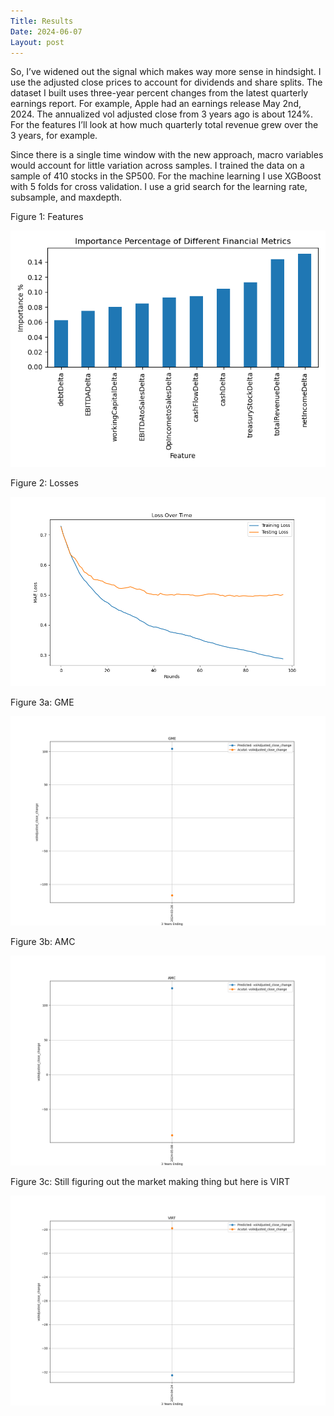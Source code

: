 ```yaml
---
Title: Results
Date: 2024-06-07
Layout: post
---
```


So, I’ve widened out the signal which makes way more sense in hindsight. 
I use the adjusted close prices to account for dividends and share splits. 
The dataset I built uses three-year percent changes from the latest quarterly earnings report. 
For example, Apple had an earnings release May 2nd, 2024. 
The annualized vol adjusted close from 3 years ago is about 124%.
For the features I’ll look at how much quarterly total revenue grew over the 3 years, for example. 

Since there is a single time window with the new approach, macro variables would account for little variation across samples. 
I trained the data on a sample of 410 stocks in the SP500. 
For the machine learning I use XGBoost with 5 folds for cross validation. 
I use a grid search for the learning rate, subsample, and maxdepth. 

Figure 1: Features

![features](/assets/images/features.png)

Figure 2: Losses

![losses](/assets/images/losses.png)

Figure 3a:  GME

![gme](/assets/images/gme.png)

Figure 3b: AMC

![amc.png](/assets/images/amc.png)

Figure 3c: Still figuring out the market making thing but here is VIRT

![virt.png](/assets/images/virt.png)
